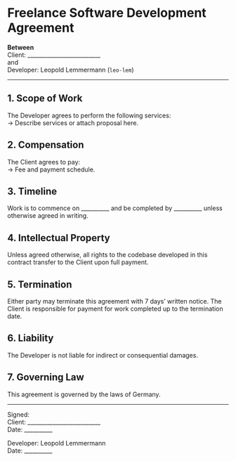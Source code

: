 # Freelance Software Development Agreement

**Between**  
Client: __________________________  
and  
Developer: Leopold Lemmermann (`leo-lem`)

---

## 1. Scope of Work  
The Developer agrees to perform the following services:  
→ Describe services or attach proposal here.

## 2. Compensation  
The Client agrees to pay:  
→ Fee and payment schedule.

## 3. Timeline  
Work is to commence on __________ and be completed by __________ unless otherwise agreed in writing.

## 4. Intellectual Property  
Unless agreed otherwise, all rights to the codebase developed in this contract transfer to the Client upon full payment.

## 5. Termination  
Either party may terminate this agreement with 7 days’ written notice. The Client is responsible for payment for work completed up to the termination date.

## 6. Liability  
The Developer is not liable for indirect or consequential damages.

## 7. Governing Law  
This agreement is governed by the laws of Germany.

---

Signed:  
Client: __________________________  
Date: __________  

Developer: Leopold Lemmermann  
Date: __________  

